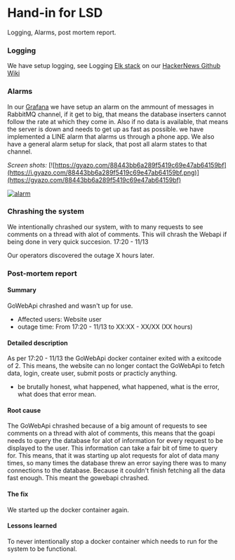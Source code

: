 Hand-in for LSD
==============
Logging, Alarms, post mortem report.

### Logging
We have setup logging, see Logging [Elk stack](139.59.157.29:5601) on our [HackerNews Github Wiki](https://github.com/DanielHauge/HackerNews-Grp8/wiki/ELK-Stack)

### Alarms
In our [Grafana](http://207.154.213.133:3000) we have setup an alarm on the ammount of messages in RabbitMQ channel, if it get to big, that means the database inserters cannot follow the rate at which they come in. Also if no data is available, that means the server is down and needs to get up as fast as possible.
we have implemented a LINE alarm that alarms us through a phone app. We also have a general alarm setup for slack, that post all alarm states to that channel.

*Screen shots:*
[![https://gyazo.com/88443bb6a289f5419c69e47ab64159bf](https://i.gyazo.com/88443bb6a289f5419c69e47ab64159bf.png)](https://gyazo.com/88443bb6a289f5419c69e47ab64159bf)

[![alarm](https://cdn.discordapp.com/attachments/352040342327132163/380309387551440896/image.png)](https://cdn.discordapp.com/attachments/352040342327132163/380309387551440896/image.png)

### Chrashing the system
We intentionally chrashed our system, with to many requests to see comments on a thread with alot of comments. This will chrash the Webapi if being done in very quick succesion. 17:20 - 11/13

Our operators discovered the outage X hours later.

### Post-mortem report

#### Summary
GoWebApi chrashed and wasn't up for use.
- Affected users: Website user
- outage time: From 17:20 - 11/13 to XX:XX - XX/XX (XX hours)
#### Detailed description
As per 17:20 - 11/13 the GoWebApi docker container exited with a exitcode of 2. This means, the website can no longer contact the GoWebApi to fetch data, login, create user, submit posts or practicly anything.
- be brutally honest, what happened, what happened, what is the error, what does that error mean.

#### Root cause
The GoWebApi chrashed because of a big amount of requests to see comments on a thread with alot of comments, this means that the goapi needs to query the database for alot of information for every request to be displayed to the user. This information can take a fair bit of time to query for. This means, that it was starting up alot requests for alot of data many times, so many times the database threw an error saying there was to many connections to the database. Because it couldn't finish fetching all the data fast enough. This meant the gowebapi chrashed.

#### The fix
We started up the docker container again.

#### Lessons learned
To never intentionally stop a docker container which needs to run for the system to be functional.
